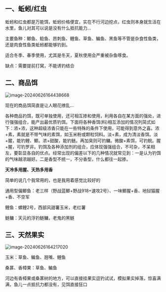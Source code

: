 ## 一、蚯蚓/红虫

蚯蚓和红虫都是万能饵，蚯蚓价格便宜，实在不行河边挖点，红虫则本身就生活在水里，鱼儿对其可以说是没有什么抵抗能力...

主要鱼种：鲫鱼、鲶鱼、昂刺鱼、鲤鱼、草鱼、鳊鱼、黑鱼等不管是杂食性鱼类，还是肉食性鱼类蚯蚓都能够钓到。

适合冬季、春季使用，尤其是冬天，夏秋使用会严重被杂鱼啄食。

缺点：需要提前打窝，不能诱钓结合

## 二、商品饵

![image-20240626164438668](https://image.xiaoxiaofeng.site/blog/2024/06/26/xxf-20240626164438.png?xxfjava)

现在的商品饵简直是让人眼花缭乱...

各种商品钓饵，既可单独使用，还可相互掺和使用，利用各自在某方面的强处，进行强强组合，能产出最优质钓饵。下面将各种香饵(料)相互添加的情况列简式如下：浓+浓，这种超级浓香只能在一些特殊的条件下使用，可能得到意外之喜。浓+素，素就是不带气味的素饵，如玉米粉或颗粒饲料。淡+素，成为清淡香饵。淡+腥，能钓鲤、鲫。浓+甜酸，能钓鲢。再加臭则可钓鳙。微酸+素饵，可钓鲩。腥+腥，可钓罗非。钓饵及各种添加剂的组合，应体现强强组合，不可杂，不呆相左，要彰显各自的优点。经常出现的偏差以下的几种情况就常见到：一是认为钓饵的气味越浓越好。二是香型不统一，不分香型，什么都往一起掺。

 **天冷多用腥、天热多用香**

简单的说几个我常用的，也是我用着感觉比较好的

通用型偏鲫鱼：老三样（野战蓝鲫+野战918+速攻2号）、一味鲫腥+香、地狱猫腥+香、不空军

鲤鱼：螺鲤2号，西部风甜薯玉米，老红薯

鲢鳙：天元的浮钓鲢鳙，老鬼的黑鲢

## 三、天然果实

![image-20240626164217020](https://image.xiaoxiaofeng.site/blog/2024/06/26/xxf-20240626164217.png?xxfjava)

玉米：草鱼、鳊鱼、翘嘴、鲤鱼

桑葚、香樟果：草鱼、鳊鱼

河边有香樟果或桑葚树的地方，可以直接挂果实逗钓试试，模拟果实掉落，惊喜满满，鱼儿一点抵抗力都没有，见饵直接狂口

